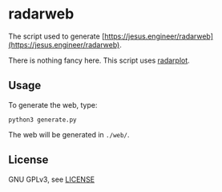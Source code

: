# radarweb

The script used to generate [https://jesus.engineer/radarweb](https://jesus.engineer/radarweb).

There is nothing fancy here. This script uses [radarplot](https://github.com/jpcano/radarplot).

Usage
-----

To generate the web, type:

```shell
python3 generate.py
```

The web will be generated in `./web/`.

License
-------

GNU GPLv3, see [LICENSE](LICENSE)
